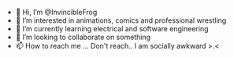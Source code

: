 - 👋 Hi, I’m @InvincibleFrog
- 👀 I’m interested in animations, comics and professional wrestling
- 🌱 I’m currently learning electrical and software engineering
- 💞️ I’m looking to collaborate on something
- 📫 How to reach me ... Don't reach.. I am socially awkward >.<

<!---
InvincibleFrog/InvincibleFrog is a ✨ special ✨ repository because its `README.md` (this file) appears on your GitHub profile.
You can click the Preview link to take a look at your changes.
--->

